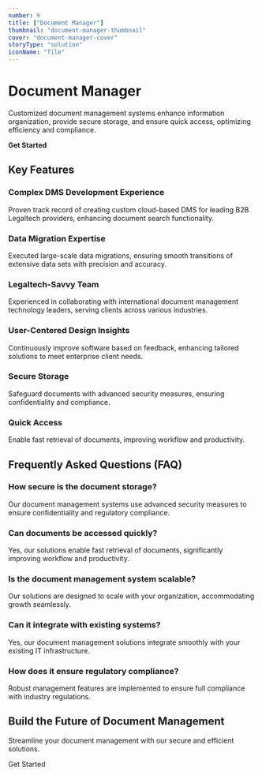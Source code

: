 ```yaml
---
number: 9
title: ["Document Manager"]
thumbnail: "document-manager-thumbnail"
cover: "document-manager-cover"
storyType: "solution"
iconName: "file"
---
```


# Document Manager

Customized document management systems enhance information organization, provide secure storage, and ensure quick access, optimizing efficiency and compliance.

**Get Started**

## Key Features

### Complex DMS Development Experience

Proven track record of creating custom cloud-based DMS for leading B2B Legaltech providers, enhancing document search functionality.

### Data Migration Expertise

Executed large-scale data migrations, ensuring smooth transitions of extensive data sets with precision and accuracy.

### Legaltech-Savvy Team

Experienced in collaborating with international document management technology leaders, serving clients across various industries.

### User-Centered Design Insights

Continuously improve software based on feedback, enhancing tailored solutions to meet enterprise client needs.

### Secure Storage

Safeguard documents with advanced security measures, ensuring confidentiality and compliance.

### Quick Access

Enable fast retrieval of documents, improving workflow and productivity.

## Frequently Asked Questions (FAQ)

### How secure is the document storage?

Our document management systems use advanced security measures to ensure confidentiality and regulatory compliance.

### Can documents be accessed quickly?

Yes, our solutions enable fast retrieval of documents, significantly improving workflow and productivity.

### Is the document management system scalable?

Our solutions are designed to scale with your organization, accommodating growth seamlessly.

### Can it integrate with existing systems?

Yes, our document management solutions integrate smoothly with your existing IT infrastructure.

### How does it ensure regulatory compliance?

Robust management features are implemented to ensure full compliance with industry regulations.

## Build the Future of Document Management

Streamline your document management with our secure and efficient solutions.

Get Started
